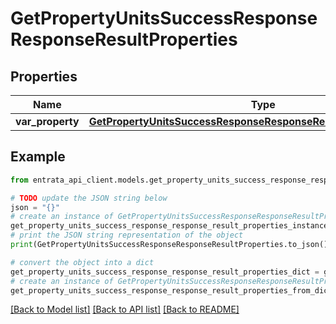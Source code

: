 # GetPropertyUnitsSuccessResponseResponseResultProperties


## Properties

Name | Type | Description | Notes
------------ | ------------- | ------------- | -------------
**var_property** | [**GetPropertyUnitsSuccessResponseResponseResultPropertiesProperty**](GetPropertyUnitsSuccessResponseResponseResultPropertiesProperty.md) |  | 

## Example

```python
from entrata_api_client.models.get_property_units_success_response_response_result_properties import GetPropertyUnitsSuccessResponseResponseResultProperties

# TODO update the JSON string below
json = "{}"
# create an instance of GetPropertyUnitsSuccessResponseResponseResultProperties from a JSON string
get_property_units_success_response_response_result_properties_instance = GetPropertyUnitsSuccessResponseResponseResultProperties.from_json(json)
# print the JSON string representation of the object
print(GetPropertyUnitsSuccessResponseResponseResultProperties.to_json())

# convert the object into a dict
get_property_units_success_response_response_result_properties_dict = get_property_units_success_response_response_result_properties_instance.to_dict()
# create an instance of GetPropertyUnitsSuccessResponseResponseResultProperties from a dict
get_property_units_success_response_response_result_properties_from_dict = GetPropertyUnitsSuccessResponseResponseResultProperties.from_dict(get_property_units_success_response_response_result_properties_dict)
```
[[Back to Model list]](../README.md#documentation-for-models) [[Back to API list]](../README.md#documentation-for-api-endpoints) [[Back to README]](../README.md)


